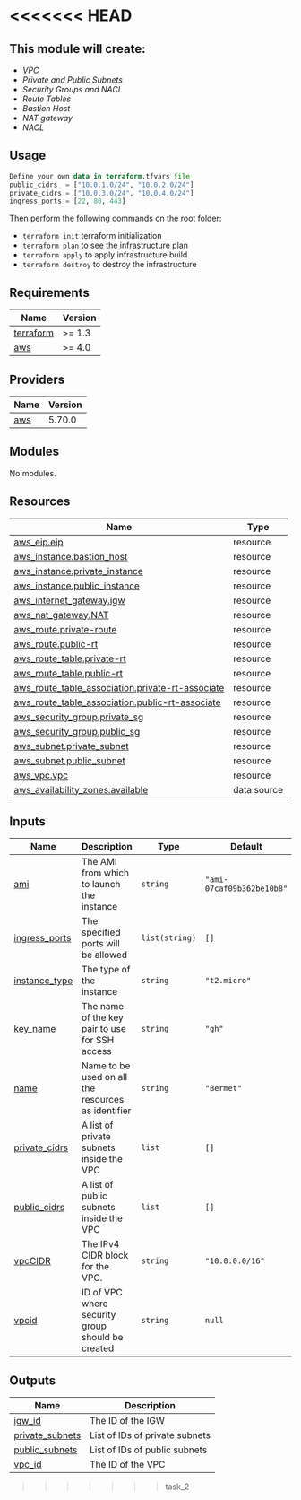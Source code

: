 <<<<<<< HEAD
=======
## This module will create:
- _VPC_
- _Private and Public Subnets_
- _Security Groups and NACL_
- _Route Tables_
- _Bastion Host_
- _NAT gateway_
- _NACL_


## Usage

```terraform
Define your own data in terraform.tfvars file
public_cidrs  = ["10.0.1.0/24", "10.0.2.0/24"]
private_cidrs = ["10.0.3.0/24", "10.0.4.0/24"]
ingress_ports = [22, 80, 443]
```

Then perform the following commands on the root folder:
- `terraform init` terraform initialization
- `terraform plan` to see the infrastructure plan
- `terraform apply` to apply infrastructure build
- `terraform destroy` to destroy the infrastructure

## Requirements

| Name | Version |
|------|---------|
| <a name="requirement_terraform"></a> [terraform](#requirement\_terraform) | >= 1.3 |
| <a name="requirement_aws"></a> [aws](#requirement\_aws) | >= 4.0 |


## Providers

| Name | Version |
|------|---------|
| <a name="provider_aws"></a> [aws](#provider\_aws) | 5.70.0 |

## Modules

No modules.

## Resources

| Name | Type |
|------|------|
| [aws_eip.eip](https://registry.terraform.io/providers/hashicorp/aws/latest/docs/resources/eip) | resource |
| [aws_instance.bastion_host](https://registry.terraform.io/providers/hashicorp/aws/latest/docs/resources/instance) | resource |
| [aws_instance.private_instance](https://registry.terraform.io/providers/hashicorp/aws/latest/docs/resources/instance) | resource |
| [aws_instance.public_instance](https://registry.terraform.io/providers/hashicorp/aws/latest/docs/resources/instance) | resource |
| [aws_internet_gateway.igw](https://registry.terraform.io/providers/hashicorp/aws/latest/docs/resources/internet_gateway) | resource |
| [aws_nat_gateway.NAT](https://registry.terraform.io/providers/hashicorp/aws/latest/docs/resources/nat_gateway) | resource |
| [aws_route.private-route](https://registry.terraform.io/providers/hashicorp/aws/latest/docs/resources/route) | resource |
| [aws_route.public-rt](https://registry.terraform.io/providers/hashicorp/aws/latest/docs/resources/route) | resource |
| [aws_route_table.private-rt](https://registry.terraform.io/providers/hashicorp/aws/latest/docs/resources/route_table) | resource |
| [aws_route_table.public-rt](https://registry.terraform.io/providers/hashicorp/aws/latest/docs/resources/route_table) | resource |
| [aws_route_table_association.private-rt-associate](https://registry.terraform.io/providers/hashicorp/aws/latest/docs/resources/route_table_association) | resource |
| [aws_route_table_association.public-rt-associate](https://registry.terraform.io/providers/hashicorp/aws/latest/docs/resources/route_table_association) | resource |
| [aws_security_group.private_sg](https://registry.terraform.io/providers/hashicorp/aws/latest/docs/resources/security_group) | resource |
| [aws_security_group.public_sg](https://registry.terraform.io/providers/hashicorp/aws/latest/docs/resources/security_group) | resource |
| [aws_subnet.private_subnet](https://registry.terraform.io/providers/hashicorp/aws/latest/docs/resources/subnet) | resource |
| [aws_subnet.public_subnet](https://registry.terraform.io/providers/hashicorp/aws/latest/docs/resources/subnet) | resource |
| [aws_vpc.vpc](https://registry.terraform.io/providers/hashicorp/aws/latest/docs/resources/vpc) | resource |
| [aws_availability_zones.available](https://registry.terraform.io/providers/hashicorp/aws/latest/docs/data-sources/availability_zones) | data source |

## Inputs

| Name | Description | Type | Default | Required |
|------|-------------|------|---------|:--------:|
| <a name="input_ami"></a> [ami](#input\_ami) | The AMI from which to launch the instance | `string` | `"ami-07caf09b362be10b8"` | no |
| <a name="input_ingress_ports"></a> [ingress\_ports](#input\_ingress\_ports) | The specified ports will be allowed | `list(string)` | `[]` | no |
| <a name="input_instance_type"></a> [instance\_type](#input\_instance\_type) | The type of the instance | `string` | `"t2.micro"` | no |
| <a name="input_key_name"></a> [key\_name](#input\_key\_name) | The name of the key pair to use for SSH access | `string` | `"gh"` | no |
| <a name="input_name"></a> [name](#input\_name) | Name to be used on all the resources as identifier | `string` | `"Bermet"` | no |
| <a name="input_private_cidrs"></a> [private\_cidrs](#input\_private\_cidrs) | A list of private subnets inside the VPC | `list` | `[]` | no |
| <a name="input_public_cidrs"></a> [public\_cidrs](#input\_public\_cidrs) | A list of public subnets inside the VPC | `list` | `[]` | no |
| <a name="input_vpcCIDR"></a> [vpcCIDR](#input\_vpcCIDR) | The IPv4 CIDR block for the VPC. | `string` | `"10.0.0.0/16"` | no |
| <a name="input_vpcid"></a> [vpcid](#input\_vpcid) | ID of VPC where security group should be created | `string` | `null` | no |

## Outputs

| Name | Description |
|------|-------------|
| <a name="output_igw_id"></a> [igw\_id](#output\_igw\_id) | The ID of the IGW |
| <a name="output_private_subnets"></a> [private\_subnets](#output\_private\_subnets) | List of IDs of private subnets |
| <a name="output_public_subnets"></a> [public\_subnets](#output\_public\_subnets) | List of IDs of public subnets |
| <a name="output_vpc_id"></a> [vpc\_id](#output\_vpc\_id) | The ID of the VPC |
>>>>>>> task_2
